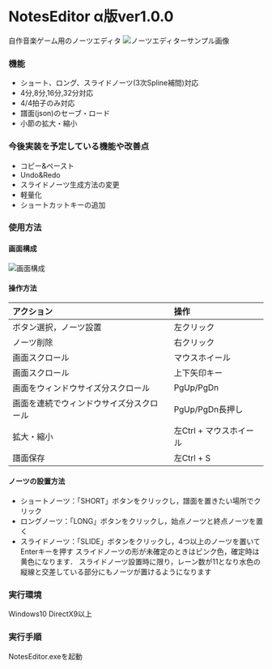 # NotesEditor α版ver1.0.0
自作音楽ゲーム用のノーツエディタ
![ノーツエディターサンプル画像](https://user-images.githubusercontent.com/83057130/137940970-50f5d995-4bbe-4da6-a6aa-f0db82057254.PNG)
### 機能
+ ショート、ロング、スライドノーツ(3次Spline補間)対応
+ 4分,8分,16分,32分対応
+ 4/4拍子のみ対応
+ 譜面(json)のセーブ・ロード
+ 小節の拡大・縮小
### 今後実装を予定している機能や改善点
+ コピー&ペースト
+ Undo&Redo
+ スライドノーツ生成方法の変更
+ 軽量化
+ ショートカットキーの追加
### 使用方法
#### 画面構成
![画面構成](https://user-images.githubusercontent.com/83057130/137941139-2955bd59-ce60-4e78-8b2e-d8ae2547e874.png)
#### 操作方法
| アクション | 操作 |
| :--- | :--- |
| ボタン選択，ノーツ設置 | 左クリック |
| ノーツ削除 | 右クリック |
| 画面スクロール | マウスホイール |
| 画面スクロール | 上下矢印キー |
| 画面をウィンドウサイズ分スクロール | PgUp/PgDn |
| 画面を連続でウィンドウサイズ分スクロール | PgUp/PgDn長押し| 
| 拡大・縮小| 左Ctrl + マウスホイール |
| 譜面保存 | 左Ctrl + S |
#### ノーツの設置方法
- ショートノーツ：「SHORT」ボタンをクリックし，譜面を置きたい場所でクリック
- ロングノーツ：「LONG」ボタンをクリックし，始点ノーツと終点ノーツを置く
- スライドノーツ：「SLIDE」ボタンをクリックし，4つ以上のノーツを置いてEnterキーを押す
スライドノーツの形が未確定のときはピンク色，確定時は黄色になります．
スライドノーツ設置時に限り，レーン数が11となり水色の縦線と交差している部分にもノーツが置けるようになります
### 実行環境
Windows10 DirectX9以上
### 実行手順
NotesEditor.exeを起動
